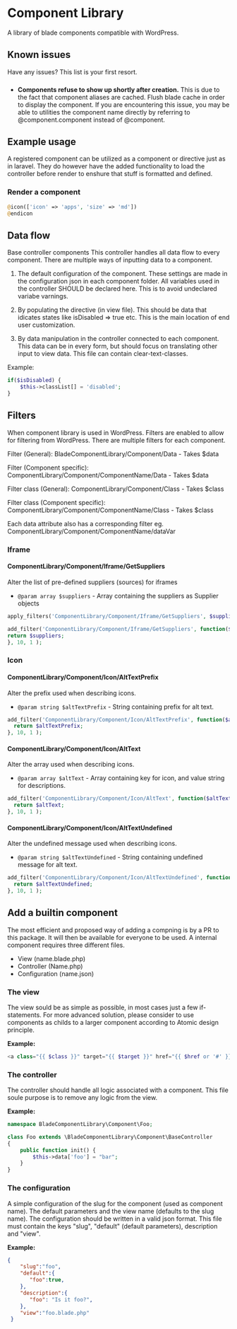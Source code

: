 # Component Library

A library of blade components compatible with WordPress.

## Known issues
Have any issues? This list is your first resort. 

###
- **Components refuse to show up shortly after creation.** 
This is due to the fact that component aliases are cached. Flush blade cache in order to display the component. If you are encountering this issue, you may be able to utilities the component name directly by referring to @component.component instead of @component. 

## Example usage
A registered component can be utilized as a component or directive just as in laravel. They do however have the added functionality to load the controller before render to enshure that stuff is formatted and defined.

### Render a component
```php
@icon(['icon' => 'apps', 'size' => 'md'])
@endicon
```
## Data flow
Base controller components
This controller handles all data flow to every component. 
There are multiple ways of inputting data to a component. 
  
1. The default configuration of the component.
These settings are made in the configuration json 
in each component folder. All variables used in the 
controller SHOULD be declared here. This is to
avoid undeclared variabe varnings. 
 
2. By populating the directive (in view file). 
This should be data that idicates states like
isDisabled => true etc. This is the main location 
of end user customization. 

3. By data manipulation in the controller connected
to each component. This data can be in every form,
but should focus on translating other input to view 
data. This file can contain clear-text-classes. 

Example: 
```php
if($isDisabled) { 
    $this->classList[] = 'disabled'; 
}
```


## Filters
When component library is used in WordPress. Filters are enabled to allow for filtering from WordPress. There are multiple filters for each component. 
 
Filter (General):
BladeComponentLibrary/Component/Data - Takes $data

Filter (Component specific): 
ComponentLibrary/Component/ComponentName/Data - Takes $data
    
Filter class (General):
ComponentLibrary/Component/Class - Takes $class

Filter class (Component specific): 
ComponentLibrary/Component/ComponentName/Class - Takes $class

Each data attribute also has a corresponding filter eg. ComponentLibrary/Component/ComponentName/dataVar 


### Iframe
#### ComponentLibrary/Component/Iframe/GetSuppliers
Alter the list of pre-defined suppliers (sources) for iframes

- ```@param array $suppliers``` - Array containing the suppliers as Supplier objects

```php
apply_filters('ComponentLibrary/Component/Iframe/GetSuppliers', $suppliers );
```
```php
add_filter('ComponentLibrary/Component/Iframe/GetSuppliers', function($suppliers) {
return $suppliers;
}, 10, 1 );
```
### Icon
#### ComponentLibrary/Component/Icon/AltTextPrefix
Alter the prefix used when describing icons.

- ```@param string $altTextPrefix``` - String containing prefix for alt text.

```php
add_filter('ComponentLibrary/Component/Icon/AltTextPrefix', function($altTextPrefix) {
  return $altTextPrefix;
}, 10, 1 );
```

#### ComponentLibrary/Component/Icon/AltText
Alter the array used when describing icons.

- ```@param array $altText``` - Array containing key for icon, and value string for descriptions.

```php
add_filter('ComponentLibrary/Component/Icon/AltText', function($altText) {
  return $altText;
}, 10, 1 );
```
#### ComponentLibrary/Component/Icon/AltTextUndefined
Alter the undefined message used when describing icons.

- ```@param string $altTextUndefined``` - String containing undefined message for alt text.

```php
add_filter('ComponentLibrary/Component/Icon/AltTextUndefined', function($altTextUndefined) {
  return $altTextUndefined;
}, 10, 1 );
```

## Add a builtin component
The most efficient and proposed way of adding a compning is by a PR to this package. It will then be available for everyone to be used. A internal component requires three different files. 

- View (name.blade.php)
- Controller (Name.php)
- Configuration (name.json)

### The view 
The view sould be as simple as possible, in most cases just a few if-statements. For more advanced solution, please consider to use components as childs to a larger component according to Atomic design principle. 

**Example:** 

```php
<a class="{{ $class }}" target="{{ $target }}" href="{{ $href or '#' }}">{{ $slot or $text }}</a>
```

### The controller 
The controller should handle all logic associated with a component. This file soule purpose is to remove any logic from the view. 

**Example:** 

```php
namespace BladeComponentLibrary\Component\Foo;

class Foo extends \BladeComponentLibrary\Component\BaseController 
{
    public function init() {
        $this->data['foo'] = "bar"; 
    }
}
```

### The configuration 
A simple configuration of the slug for the component (used as component name). The default parameters and the view name (defaults to the slug name). The configuration should be written in a valid json format. This file must contain the keys "slug", "default" (default parameters), description and "view". 

**Example:** 

```json
{
    "slug":"foo",
    "default":{
       "foo":true,
    },
    "description":{
       "foo": "Is it foo?",
    },
    "view":"foo.blade.php"
 }
```